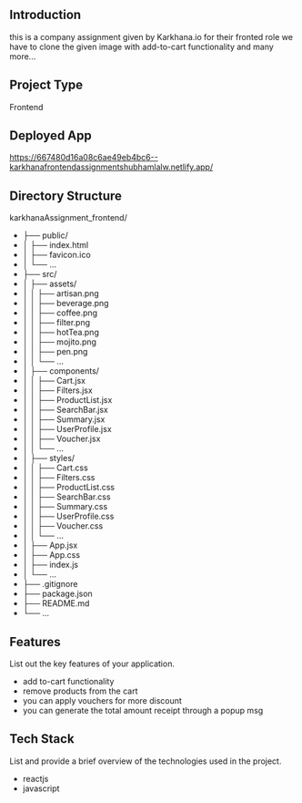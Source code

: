 
## Introduction
this is a company assignment given by Karkhana.io for their fronted role we have to clone the given image with add-to-cart functionality and many more...

## Project Type
Frontend 

## Deployed App
https://667480d16a08c6ae49eb4bc6--karkhanafrontendassignmentshubhamlalw.netlify.app/


## Directory Structure
karkhanaAssignment_frontend/
- ├── public/
- │ ├── index.html
- │ ├── favicon.ico
- │ └── ...
- ├── src/
- │ ├── assets/
- │ │ ├── artisan.png
- │ │ ├── beverage.png
- │ │ ├── coffee.png
- │ │ ├── filter.png
- │ │ ├── hotTea.png
- │ │ ├── mojito.png
- │ │ ├── pen.png
- │ │ └── ...
- │ ├── components/
- │ │ ├── Cart.jsx
- │ │ ├── Filters.jsx
- │ │ ├── ProductList.jsx
- │ │ ├── SearchBar.jsx
- │ │ ├── Summary.jsx
- │ │ ├── UserProfile.jsx
- │ │ ├── Voucher.jsx
- │ │ └── ...
- │ ├── styles/
- │ │ ├── Cart.css
- │ │ ├── Filters.css
- │ │ ├── ProductList.css
- │ │ ├── SearchBar.css
- │ │ ├── Summary.css
- │ │ ├── UserProfile.css
- │ │ ├── Voucher.css
- │ │ └── ...
- │ ├── App.jsx
- │ ├── App.css
- │ ├── index.js
- │ └── ...
- ├── .gitignore
- ├── package.json
- ├── README.md
- └── ...

## Features
List out the key features of your application.

- add to-cart functionality
- remove products from the cart
- you can apply vouchers for more discount
- you can generate the total amount receipt through a popup msg

## Tech Stack
List and provide a brief overview of the technologies used in the project.

- reactjs
- javascript



